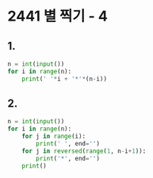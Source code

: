 # 2441 별 찍기 - 4



## 1.

```python
n = int(input())
for i in range(n):
    print(' '*i + '*'*(n-i))
```



## 2.

```python
n = int(input())
for i in range(n):
    for j in range(i):
        print(' ', end='')
    for j in reversed(range(1, n-i+1)):
        print('*', end='')
    print()
```

